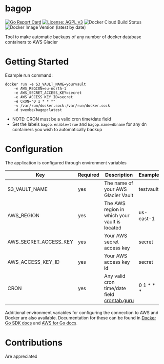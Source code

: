 # bagop

[![Go Report Card](https://goreportcard.com/badge/github.com/swexbe/bagop)](https://goreportcard.com/report/github.com/swexbe/bagop)
[![License: AGPL v3](https://img.shields.io/badge/License-AGPL%20v3-blue.svg)](https://www.gnu.org/licenses/agpl-3.0)
![Docker Cloud Build Status](https://img.shields.io/docker/cloud/build/swexbe/bagop)
![Docker Image Version (latest by date)](https://img.shields.io/docker/v/swexbe/bagop)

Tool to make automatic backups of any number of docker database containers to AWS Glacier

# Getting Started

Example run command:

```
docker run -e S3_VAULT_NAME=yourvault
    -e AWS_REGION=eu-north-1
    -e AWS_SECRET_ACCESS_KEY=secret
    -e AWS_ACCESS_KEY_ID=secret
    -e CRON="0 1 * * *"
    -v /var/run/docker.sock:/var/run/docker.sock
    -d swexbe/bagop:latest
```

- NOTE: CRON must be a valid cron time/date field
- Set the labels `bagop.enable=true` and `bagop.name=dbname` for any dn containers you wish to automatically backup

# Configuration

The application is configured through environment variables

| Key                   | Required | Description                                                         | Example      |
| --------------------- | -------- | ------------------------------------------------------------------- | ------------ |
| S3_VAULT_NAME         | yes      | The name of your AWS Glacier Vault                                  | testvault    |
| AWS_REGION            | yes      | The AWS region in which your vault is located                       | us-east-1    |
| AWS_SECRET_ACCESS_KEY | yes      | Your AWS secret access key                                          | secret       |
| AWS_ACCESS_KEY_ID     | yes      | Your AWS access key id                                              | secret       |
| CRON                  | yes      | Any valid cron time/date field [crontab.guru](https://crontab.guru) | 0 1 \* \* \* |

Additional environment variables for configuring the connection to AWS and Docker are also available. Documentation for these can be found in [Docker Go SDK docs](https://pkg.go.dev/github.com/docker/docker/client#NewEnvClient) and [AWS for Go docs](https://docs.aws.amazon.com/sdk-for-go/v1/developer-guide/configuring-sdk.html).

# Contributions

Are appreciated
